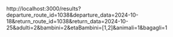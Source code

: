 http://localhost:3000/results?departure_route_id=1038&departure_data=2024-10-18&return_route_id=1038&return_data=2024-10-25&adulti=2&bambini=2&etaBambini=[1,2]&animali=1&bagagli=1
